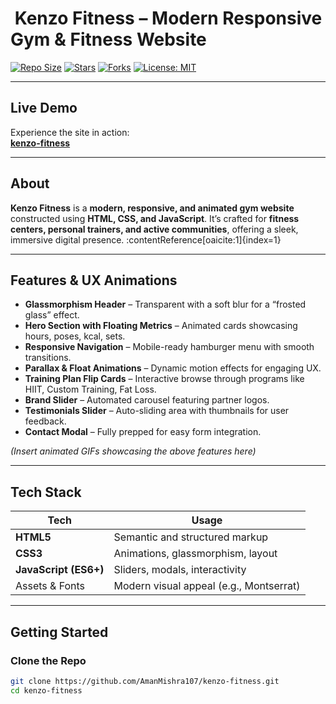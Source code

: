 # ​​​​​ Kenzo Fitness – Modern Responsive Gym & Fitness Website

[![Repo Size](https://img.shields.io/github/repo-size/AmanMishra107/kenzo-fitness?style=for-the-badge&color=%23c1ff00)]()
[![Stars](https://img.shields.io/github/stars/AmanMishra107/kenzo-fitness?style=for-the-badge&color=yellow)]()
[![Forks](https://img.shields.io/github/forks/AmanMishra107/kenzo-fitness?style=for-the-badge&color=orange)]()
[![License: MIT](https://img.shields.io/badge/license-MIT-blue?style=for-the-badge)]()

---

##  Live Demo

Experience the site in action:  
**[kenzo-fitness](https://kenzo-fitness.vercel.app/)** 

---

##  About

**Kenzo Fitness** is a **modern, responsive, and animated gym website** constructed using **HTML, CSS, and JavaScript**. It’s crafted for **fitness centers, personal trainers, and active communities**, offering a sleek, immersive digital presence. :contentReference[oaicite:1]{index=1}

---

##  Features & UX Animations

-  **Glassmorphism Header** – Transparent with a soft blur for a “frosted glass” effect.
-  **Hero Section with Floating Metrics** – Animated cards showcasing hours, poses, kcal, sets.
-  **Responsive Navigation** – Mobile-ready hamburger menu with smooth transitions.
-  **Parallax & Float Animations** – Dynamic motion effects for engaging UX.
-  **Training Plan Flip Cards** – Interactive browse through programs like HIIT, Custom Training, Fat Loss.
-  **Brand Slider** – Automated carousel featuring partner logos.
-  **Testimonials Slider** – Auto-sliding area with thumbnails for user feedback.
-  **Contact Modal** – Fully prepped for easy form integration.

*(Insert animated GIFs showcasing the above features here)*

---

##  Tech Stack

| Tech                  | Usage                             |
|----------------------|-----------------------------------|
| **HTML5**            | Semantic and structured markup     |
| **CSS3**             | Animations, glassmorphism, layout |
| **JavaScript (ES6+)**| Sliders, modals, interactivity    |
| Assets & Fonts       | Modern visual appeal (e.g., Montserrat) |

---

##  Getting Started

### Clone the Repo
```bash
git clone https://github.com/AmanMishra107/kenzo-fitness.git
cd kenzo-fitness

